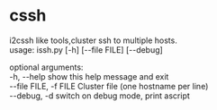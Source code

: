 # cssh
i2cssh like tools,cluster ssh to multiple hosts.    
usage: issh.py [-h] [--file FILE] [--debug]    

optional arguments:    
  -h, --help            show this help message and exit   
  --file FILE, -f FILE  Cluster file (one hostname per line)    
  --debug, -d           switch on debug mode, print ascript      
